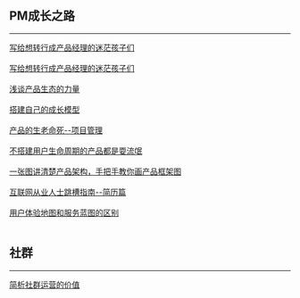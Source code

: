 ## PM成长之路
--------

[写给想转行成产品经理的迷茫孩子们](http://coffee.pmcaff.com/article/12591)
<br/>
<br/>
[写给想转行成产品经理的迷茫孩子们](http://coffee.pmcaff.com/article/1473850613441664/pmcaff?utm_source=forum)
<br/>
<br/>
[浅谈产品生态的力量](http://coffee.pmcaff.com/article/12210)
<br/>
<br/>
[搭建自己的成长模型](http://coffee.pmcaff.com/article/10654)
<br/>
<br/>
[产品的生老命死--项目管理](http://coffee.pmcaff.com/article/1301799229863040/pmcaff?utm_source=forum)
<br/>
<br/>
[不搭建用户生命周期的产品都是耍流氓](http://www.ipmtalk.com/article-detail/365.html)
<br/>
<br/>
[一张图讲清楚产品架构，手把手教你画产品框架图](http://coffee.pmcaff.com/article/10789)
<br/>
<br/>
[互联网从业人士跳槽指南--简历篇](http://coffee.pmcaff.com/article/7116)
<br/>
<br/>
[用户体验地图和服务蓝图的区别](http://coffee.pmcaff.com/article/12531)
<br/>
<br/>


## 社群
--------

[简析社群运营的价值](http://www.ipmtalk.com/article-detail/392.html)
<br/>
<br/>

